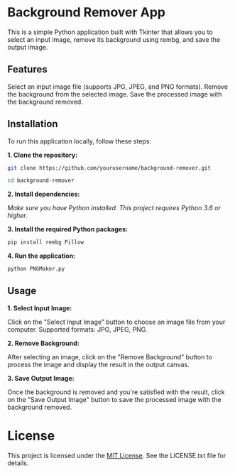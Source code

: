 # Background Remover App
This is a simple Python application built with Tkinter that allows you to select an input image, remove its background using rembg, and save the output image.

## Features
  
  Select an input image file (supports JPG, JPEG, and PNG formats).
  Remove the background from the selected image.
  Save the processed image with the background removed.

## Installation

  To run this application locally, follow these steps:

**1. Clone the repository:**
```bash
git clone https://github.com/yourusername/background-remover.git
```
```bash
cd background-remover
```

**2. Install dependencies:**

*Make sure you have Python installed. This project requires _Python 3.6_ or higher.*



**3. Install the required Python packages:**

```bash
pip install rembg Pillow
```

**4. Run the application:**

```bash
python PNGMaker.py
```
## Usage

**1. Select Input Image:**

  Click on the "Select Input Image" button to choose an image file from your computer.
  Supported formats: JPG, JPEG, PNG.

**2. Remove Background:**

  After selecting an image, click on the "Remove Background" button to process the image and display the result in the output canvas.

**3. Save Output Image:**

  Once the background is removed and you're satisfied with the result, click on the "Save Output Image" button to save the processed image with the background removed.

# License

This project is licensed under the [MIT License](LICENSE). See the LICENSE.txt file for details.
